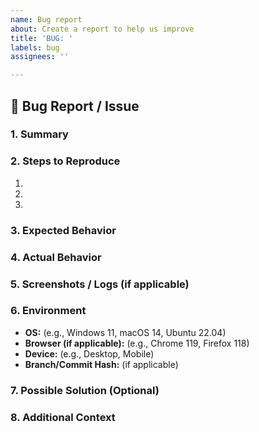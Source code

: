 ```yaml
---
name: Bug report
about: Create a report to help us improve
title: 'BUG: '
labels: bug
assignees: ''

---
```


## 🐛 Bug Report / Issue

### **1. Summary**
<!-- Provide a clear and concise description of the issue -->

### **2. Steps to Reproduce**
<!-- Provide step-by-step instructions to reproduce the issue -->
1. 
2. 
3. 

### **3. Expected Behavior**
<!-- Describe what you expected to happen -->

### **4. Actual Behavior**
<!-- Describe what actually happens -->

### **5. Screenshots / Logs (if applicable)**
<!-- Attach relevant screenshots or logs if necessary -->

### **6. Environment**
- **OS:** (e.g., Windows 11, macOS 14, Ubuntu 22.04)
- **Browser (if applicable):** (e.g., Chrome 119, Firefox 118)
- **Device:** (e.g., Desktop, Mobile)
- **Branch/Commit Hash:** (if applicable)

### **7. Possible Solution (Optional)**
<!-- If you have an idea of how to fix it, describe it here -->

### **8. Additional Context**
<!-- Any other information that might be useful -->
